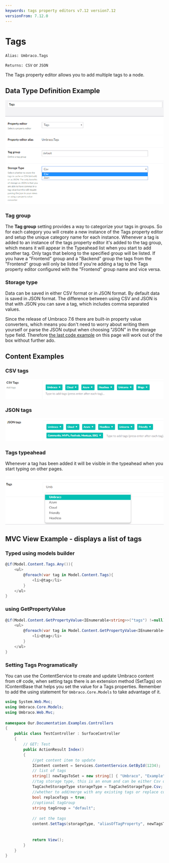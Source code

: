 ```yaml
---
keywords: tags property editors v7.12 version7.12
versionFrom: 7.12.0
---
```


# Tags

`Alias: Umbraco.Tags`

`Returns: CSV` or `JSON`

The Tags property editor allows you to add multiple tags to a node.

## Data Type Definition Example

![Data Type Definition Example](images/configuration.png)

### Tag group

The **Tag group** setting provides a way to categorize your tags in groups. So for each category you will create a new instance of the Tags property editor and setup the unique category name for each instance. Whenever a tag is added to an instance of the tags property editor it's added to the tag group, which means it will appear in the Typeahead list when you start to add another tag. Only tags that belong to the specified group will be listed. If you have a "Frontend" group and a "Backend" group the tags from the "Frontend" group will only be listed if you're adding a tag to the Tags property editor configured with the "Frontend" group name and vice versa.

### Storage type

Data can be saved in either CSV format or in JSON format. By default data is saved in JSON format. The difference between using CSV and JSON is that with JSON you can save a tag, which includes comma separated values.

Since the release of Umbraco 7.6 there are built-in property value converters, which means you don't need to worry about writing them yourself or parse the JSON output when choosing "JSON" in the storage type field. Therefore [the last code example](index-v7.md#mvc-view-example---displays-a-list-of-tags) on this page will work out of the box without further ado.

## Content Examples

### CSV tags

![CSV tags example](images/7_6/csv-example.png)

### JSON tags

![JSON tags example](images/7_6/json-example.png)

### Tags typeahead

Whenever a tag has been added it will be visible in the typeahead when you start typing on other pages.

![Tags typeahead example](images/7_6/typeahead.png)

## MVC View Example - displays a list of tags

### Typed using models builder

```csharp
@if(Model.Content.Tags.Any()){
    <ul>
        @foreach(var tag in Model.Content.Tags){
            <li>@tag</li>
        }
    </ul>
}
```

### using GetPropertyValue

```csharp
@if(Model.Content.GetPropertyValue<IEnumerable<string>>("tags") !=null){
    <ul>
        @foreach(var tag in Model.Content.GetPropertyValue<IEnumerable<string>>("tags")){
            <li>@tag</li>
        }
    </ul>
}
```

### Setting Tags Programatically

You can use the ContentService to create and update Umbraco content from c# code, when setting tags there is an extension method (SetTags) on IContentBase that helps you set the value for a Tags properties. Remember to add the using statement for `Umbraco.Core.Models` to take advantage of it.

```csharp
using System.Web.Mvc;
using Umbraco.Core.Models;
using Umbraco.Web.Mvc;

namespace Our.Documentation.Examples.Controllers
{
    public class TestController : SurfaceController
    {
        // GET: Test
        public ActionResult Index()
        {
            //get content item to update
            IContent content = Services.ContentService.GetById(1234);
            // list of tags
            string[] newTagsToSet = new string[] { "Umbraco", "Example","Setting Tags", "Helper" };
            //tag storage type, this is an enum and can be either Csv or Json
            TagCacheStorageType storageType = TagCacheStorageType.Csv;
            //whether to add/merge with any existing tags or replace completely existing tags with this new set of tags
            bool replaceTags = true;
            //optional tagGroup
            string tagGroup = "default";

            // set the tags
            content.SetTags(storageType, "aliasOfTagProperty", newTagsToSet, replaceTags, tagGroup);


            return View();
        }
    }
}
```
